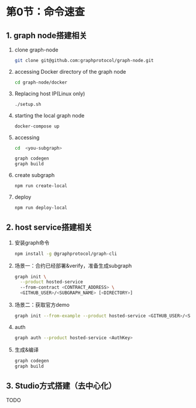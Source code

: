 # 第0节：命令速查

## 1. graph node搭建相关

1. clone graph-node

   ```sh
   git clone git@github.com:graphprotocol/graph-node.git
   ```

2. accessing Docker directory of the graph node

   ```sh
   cd graph-node/docker
   ```

3. Replacing host IP(Linux only)

   ```sh
   ./setup.sh
   ```

4. starting the local graph node

   ```sh
   docker-compose up
   ```

5. accessing <you-subgraph>

   ```sh
   cd  <you-subgraph>
   
   graph codegen
   graph build
   ```

6. create subgraph

   ```sh
   npm run create-local
   ```

7. deploy

   ```sh
   npm run deploy-local
   ```



## 2. host service搭建相关

1. 安装graph命令

   ```sh
   npm install -g @graphprotocol/graph-cli 
   ```

2. 场景一：合约已经部署&verify，准备生成subgraph

   ```sh
   graph init \
     --product hosted-service
     --from-contract <CONTRACT_ADDRESS> \
     <GITHUB_USER>/<SUBGRAPH_NAME> [<DIRECTORY>]
   ```

3. 场景二：获取官方demo

   ```sh
   graph init --from-example --product hosted-service <GITHUB_USER>/<SUBGRAPH_NAME> [<DIRECTORY>]
   ```

4. auth

   ```sh
   graph auth --product hosted-service <AuthKey>
   ```

5. 生成&编译

   ```sh
   graph codegen
   graph build
   ```



## 3. Studio方式搭建（去中心化）

TODO
